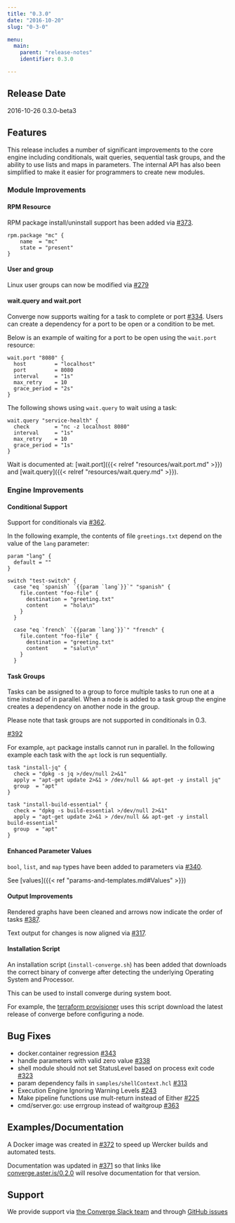 ```yaml
---
title: "0.3.0"
date: "2016-10-20"
slug: "0-3-0"

menu:
  main:
    parent: "release-notes"
    identifier: 0.3.0

---
```


## Release Date

2016-10-26 0.3.0-beta3

## Features

This release includes a number of significant improvements to the core engine including conditionals,
wait queries, sequential task groups, and the ability to use lists and maps in parameters. The internal API has
also been simplified to make it easier for programmers to create new modules.

### Module Improvements

#### RPM Resource

RPM package install/uninstall support has been added via [#373](https://github.com/asteris-llc/converge/pull/373).

```hcl
rpm.package "mc" {
    name  = "mc"
    state = "present"
}
```

#### User and group

Linux user groups can now be modified via [#279](https://github.com/asteris-llc/converge/issues/279)

#### wait.query and wait.port

Converge now supports waiting for a task to complete or port [#334](https://github.com/asteris-llc/converge/pull/334).
Users can create a dependency for a port to be open or a condition to be met.

Below is an example of waiting for a port to be open using the `wait.port` resource:

```hcl
wait.port "8080" {
  host         = "localhost"
  port         = 8080
  interval     = "1s"
  max_retry    = 10
  grace_period = "2s"
}
```

The following shows using `wait.query` to wait using a task:

```hcl
wait.query "service-health" {
  check        = "nc -z localhost 8080"
  interval     = "1s"
  max_retry    = 10
  grace_period = "1s"
}
```

Wait is documented at: [wait.port]({{< relref "resources/wait.port.md" >}}) and [wait.query]({{< relref "resources/wait.query.md" >}}).


### Engine Improvements

#### Conditional Support

Support for conditionals via [#362](https://github.com/asteris-llc/converge/pull/362).

In the following example, the contents of file `greetings.txt` depend on the value of
the `lang` parameter:

```hcl
param "lang" {
  default = ""
}

switch "test-switch" {
  case "eq `spanish` `{{param `lang`}}`" "spanish" {
    file.content "foo-file" {
      destination = "greeting.txt"
      content     = "hola\n"
    }
  }

  case "eq `french` `{{param `lang`}}`" "french" {
    file.content "foo-file" {
      destination = "greeting.txt"
      content     = "salut\n"
    }
  }

```

#### Task Groups

Tasks can be assigned to a group to force multiple tasks to run
one at a time instead of in parallel. When a node is added to a task
group the engine creates a dependency on another node in the group.

Please note that task groups are not supported in conditionals in 0.3.

[#392](https://github.com/asteris-llc/converge/pull/392)

For example, `apt` package installs cannot run in parallel. In the following example
each task with the `apt` lock is run sequentially.

```hcl
task "install-jq" {
  check = "dpkg -s jq >/dev/null 2>&1"
  apply = "apt-get update 2>&1 > /dev/null && apt-get -y install jq"
  group  = "apt"
}

task "install-build-essential" {
  check = "dpkg -s build-essential >/dev/null 2>&1"
  apply = "apt-get update 2>&1 > /dev/null && apt-get -y install build-essential"
  group  = "apt"
}
```

#### Enhanced Parameter Values

`bool`, `list`, and `map` types have been added to parameters via [#340](https://github.com/asteris-llc/converge/pull/340).

See [values]({{< ref "params-and-templates.md#Values" >}})

#### Output Improvements

Rendered graphs have been cleaned and arrows now indicate the order of tasks [#387](https://github.com/asteris-llc/converge/pull/387).

Text output for changes is now aligned via [#317](https://github.com/asteris-llc/converge/pull/317).

#### Installation Script

An installation script (`install-converge.sh`) has been added that downloads the correct
binary of converge after detecting the underlying Operating System and Processor.

This can be used to install converge during system boot.

For example, the [terraform provisioner](https://github.com/asteris-llc/terraform-provisioner-converge)
uses this script download the latest release of converge before configuring a node.

## Bug Fixes

- docker.container regression [#343](https://github.com/asteris-llc/converge/issues/343)
- handle parameters with valid zero value [#338](https://github.com/asteris-llc/converge/issues/338)
- shell module should not set StatusLevel based on process exit code [#323](https://github.com/asteris-llc/converge/issues/323)
- param dependency fails in `samples/shellContext.hcl` [#313](https://github.com/asteris-llc/converge/issues/313)
- Execution Engine Ignoring Warning Levels [#243](https://github.com/asteris-llc/converge/issues/243)
- Make pipeline functions use mult-return instead of Either [#225](https://github.com/asteris-llc/converge/issues/225)
- cmd/server.go: use errgroup instead of waitgroup [#363](https://github.com/asteris-llc/converge/pull/363)

## Examples/Documentation

A Docker image was created in [#372](https://github.com/asteris-llc/converge/pull/372) to speed up Wercker builds and automated tests.

Documentation was updated in [#371](https://github.com/asteris-llc/converge/pull/371) so that links like
[converge.aster.is/0.2.0](https://converge.aster.is/0.2.0) will resolve documentation for that version.

## Support

We provide support via [the Converge Slack team](http://converge-slack.aster.is/) and through [GitHub issues](https://github.com/asteris-llc/converge/issues)
